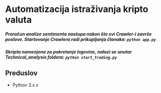 # Automatizacija istraživanja kripto valuta

##### Proračun analize sentimenta nastupa nakon što svi Crawler-i završe poslove. Startovanje Crawlera radi prikupljanja članaka: `python app.py`
  

##### Skripta namenjena za pokretanje trgovine, nalazi se unutar Technical_analysis foldera: `python start_trading.py`

## Preduslov

- Python 3.x.x
